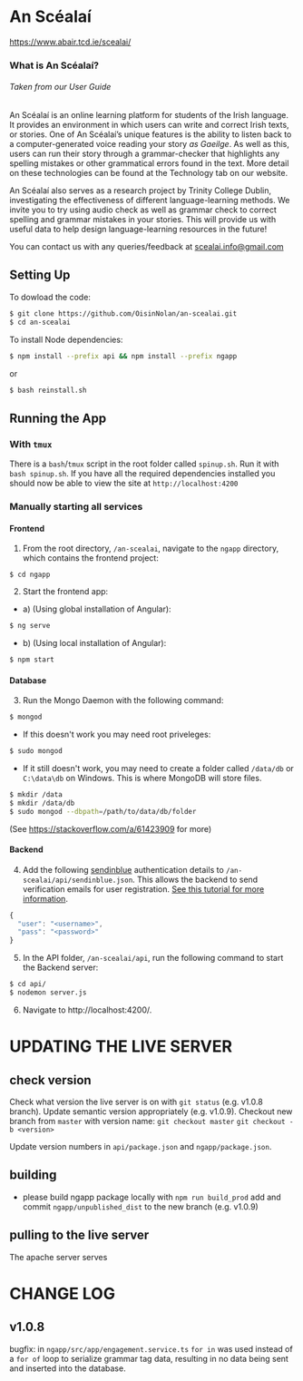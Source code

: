 # An Scéalaí

https://www.abair.tcd.ie/scealai/

### What is An Scéalaí?
###### *Taken from our User Guide*
An Scéalaí is an online learning platform for students of the Irish language.
It provides an environment in which users can write and correct Irish texts,
or stories.
One of An Scéalaí’s unique features is the ability to listen back
to a computer-generated voice reading your story *as Gaeilge*.
As well as this, users can run their story through a grammar-checker
that highlights any spelling mistakes or other grammatical errors found
in the text.
More detail on these technologies can be found at the Technology
tab on our website.

An Scéalaí also serves as a research project by Trinity College Dublin,
investigating the effectiveness of different language-learning methods.
We invite you to try using audio check as well as grammar check to correct
spelling and grammar mistakes in your stories.
This will provide us with useful data to help design
language-learning resources in the future!

You can contact us with any queries/feedback at scealai.info@gmail.com

## Setting Up
To dowload the code:
```bash
$ git clone https://github.com/OisinNolan/an-scealai.git
$ cd an-scealai
```

To install Node dependencies:
```bash
$ npm install --prefix api && npm install --prefix ngapp
```
or
```bash
$ bash reinstall.sh
```

## Running the App
### With `tmux`
There is a `bash`/`tmux` script in
the root folder called `spinup.sh`.
Run it with `bash spinup.sh`. If you have
all the required dependencies installed you should now
be able to view the site at `http://localhost:4200`

### Manually starting all services
#### Frontend
1) From the root directory, `/an-scealai`, navigate to the `ngapp` directory, which contains the frontend project:
```
$ cd ngapp
```
2) Start the frontend app:

*  a) (Using global installation of Angular):
  ```bash
  $ ng serve
  ```
*  b) (Using local installation of Angular):
  ```bash
  $ npm start
```
#### Database
3) Run the Mongo Daemon with the following command:
```bash
$ mongod
```
* If this doesn't work you may need root priveleges:
```bash
$ sudo mongod
```
* If it still doesn't work, you may need to create a folder called `/data/db` or `C:\data\db` on Windows. This is where MongoDB will store files.
```bash
$ mkdir /data
$ mkdir /data/db
$ sudo mongod --dbpath=/path/to/data/db/folder
```
(See https://stackoverflow.com/a/61423909 for more)
#### Backend
4) Add the following [sendinblue](https://www.sendinblue.com/) authentication details to `/an-scealai/api/sendinblue.json`. This allows the backend to send verification emails for user registration. [See this tutorial for more information](https://schadokar.dev/posts/how-to-send-email-in-nodejs/).
```javascript
{
  "user": "<username>",
  "pass": "<password>"
}
```
5) In the API folder, `/an-scealai/api`, run the following command to start the Backend server:
```bash
$ cd api/
$ nodemon server.js
```

6) Navigate to http://localhost:4200/.

# UPDATING THE LIVE SERVER

## check version
Check what version the live server is on with `git status` (e.g. v1.0.8 branch).
Update semantic version appropriately (e.g. v1.0.9).
Checkout new branch from `master` with version name:
`git checkout master`
`git checkout -b <version>`

Update version numbers in `api/package.json` and `ngapp/package.json`.

## building
- please build ngapp package locally with
`npm run build_prod`
add and commit `ngapp/unpublished_dist` to the new branch (e.g. v1.0.9)


## pulling to the live server
The apache server serves

# CHANGE LOG

## v1.0.8
bugfix: in `ngapp/src/app/engagement.service.ts`
`for in` was used instead of a `for of` loop to serialize
grammar tag data, resulting in no data being sent and inserted into the database.
